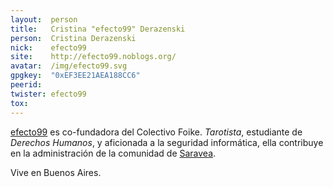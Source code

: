 ```yaml
---
layout:  person
title:   Cristina "efecto99" Derazenski
person:  Cristina Derazenski
nick:    efecto99
site:    http://efecto99.noblogs.org/
avatar:  /img/efecto99.svg
gpgkey:  "0xEF3EE21AEA188CC6"
peerid:
twister: efecto99
tox:     
---
```


[efecto99]({{page.site}}) es co-fundadora del Colectivo Foike.
_Tarotista_, estudiante de _Derechos Humanos_, y aficionada a la
seguridad informática, ella contribuye en la administración de la
comunidad de [Saravea](https://saravea.net/).

Vive en Buenos Aires.
